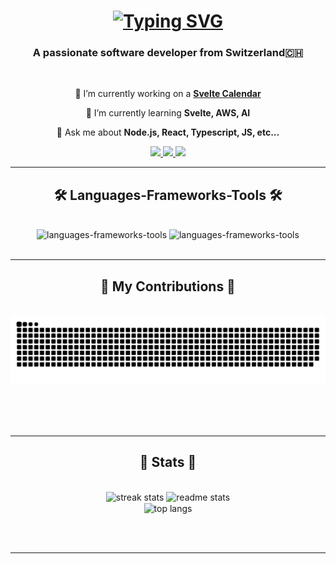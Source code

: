 <h1 align="center">
    <a href="https://git.io/typing-svg"><img src="https://readme-typing-svg.herokuapp.com?font=Righteous&size=35&duration=4000&pause=1000&color=1FF76C&center=true&vCenter=true&random=false&width=500&height=70&lines=Hi+There!+%F0%9F%91%8B;I'm+Stefane+Fivaz!" alt="Typing SVG" /></a>
</h1>

<h3 align="center">A passionate software developer from Switzerland🇨🇭</h3>

<br/>

<div align="center">

🔭 I’m currently working on a [**Svelte Calendar**](https://github.com/fivaz/life)

🌱 I’m currently learning **Svelte, AWS, AI**

💬 Ask me about **Node.js, React, Typescript, JS, etc...**

 </div>

<div align="center"> 
  <a href="mailto:s.a.fivaz@gmail.com">
    <img src="https://img.shields.io/badge/Gmail-333333?style=for-the-badge&logo=gmail&logoColor=red" />
  </a>
  <a href="https://linkedin.com/in/stefane-fivaz-b3898211a" target="_blank">
    <img src="https://img.shields.io/badge/LinkedIn-0077B5?style=for-the-badge&logo=linkedin&logoColor=white" target="_blank" />
  </a>
  <a href="https://sfivaz.com" target="_blank">
     <img src="https://img.shields.io/badge/Portfolio-FF5722?style=for-the-badge&logo=todoist&logoColor=white" target="_blank" /> <!-- sqlite, safari, google-chrome are other good icon options -->
  </a>
</div>

 <hr/>

<h2 align="center">🛠️ Languages-Frameworks-Tools 🛠️</h2> 
<br/>
<div align="center">
    <img src="https://skillicons.dev/icons?i=typescript,javascript,react,vuejs,svelte,css" alt="languages-frameworks-tools"/>
    <img src="https://skillicons.dev/icons?i=python,php,nodejs,aws,firebase,docker" alt="languages-frameworks-tools"/>
</div>

<br/>
<hr/>

<div align="center">
  <h2>🚀 My Contributions 🚀</h2>
  <br>
  <img alt="snake eating my contributions" src="https://raw.githubusercontent.com/fivaz/fivaz/output/github-contribution-grid-snake.svg" />

<br/><br/><br/>
</div>

<hr/>

<h2 align="center">🧠 Stats 🧠</h2>
<br>
<div align=center>
  <img width=390 src="https://streak-stats.demolab.com/?user=fivaz&count_private=true&theme=react&border_radius=10" alt="streak stats"/>
  <img width=390 src="https://github-readme-stats-mu-bay.vercel.app/api?username=fivaz&count_private=true&show_icons=true&theme=react&rank_icon=github&border_radius=10" alt="readme stats" />
  <br/>
  <img width=325 align="center" src="https://github-readme-stats-mu-bay.vercel.app/api/top-langs/?username=fivaz&hide=HTML&langs_count=8&layout=compact&theme=react&border_radius=10&size_weight=0.5&count_weight=0.5&exclude_repo=github-readme-stats" alt="top langs" />
</div>

<br/><br/>

<hr/>

<br/>